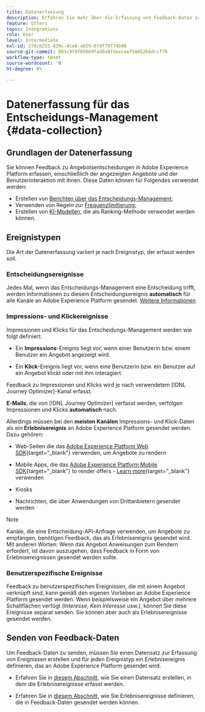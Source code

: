 ```yaml
---
title: Datenerfassung
description: Erfahren Sie mehr über die Erfassung von Feedback-Daten zum Entscheidungs-Management
feature: Offers
topic: Integrations
role: User
level: Intermediate
exl-id: 278cb255-439c-4ce8-ab59-07df79774b98
source-git-commit: 803c9f9f05669fad0a9fdeeceef58652b6dccf70
workflow-type: tm+mt
source-wordcount: '0'
ht-degree: 0%

---
```


# Datenerfassung für das Entscheidungs-Management {#data-collection}

## Grundlagen der Datenerfassung

Sie können Feedback zu Angebotsentscheidungen in Adobe Experience Platform erfassen, einschließlich der angezeigten Angebote und der Benutzerinteraktion mit ihnen. Diese Daten können für Folgendes verwendet werden:
* Erstellen von [Berichten über das Entscheidungs-Management](../reports/get-started-events.md);
* Verwenden von Regeln zur [Frequenzlimitierung](../offer-library/add-constraints.md#capping);
* Erstellen von [KI-Modellen](../ranking/create-ranking-strategies.md), die als Ranking-Methode verwendet werden können.

## Ereignistypen

Die Art der Datenerfassung variiert je nach Ereignistyp, der erfasst werden soll.

### Entscheidungsereignisse

Jedes Mal, wenn das Entscheidungs-Management eine Entscheidung trifft, werden Informationen zu diesem Entscheidungsereignis **automatisch** für alle Kanäle an Adobe Experience Platform gesendet. [Weitere Informationen](../reports/get-started-events.md)

### Impressions- und Klickereignisse

Impressionen und Klicks für das Entscheidungs-Management werden wie folgt definiert:

* Ein **Impressions**-Ereignis liegt vor, wenn einer Benutzerin bzw. einem Benutzer ein Angebot angezeigt wird.

* Ein **Klick**-Ereignis liegt vor, wenn eine Benutzerin bzw. ein Benutzer auf ein Angebot klickt oder mit ihm interagiert.

Feedback zu Impressionen und Klicks wird je nach verwendetem [!DNL Journey Optimizer]-Kanal erfasst.

**E-Mails**, die von [!DNL Journey Optimizer] verfasst werden, verfolgen Impressionen und Klicks **automatisch** nach.

Allerdings müssen bei den **meisten Kanälen** Impressions- und Klick-Daten als ein **Erlebnisereignis** an Adobe Experience Platform gesendet werden. Dazu gehören:

* Web-Seiten die das [Adobe Experience Platform Web SDK](https://experienceleague.adobe.com/docs/experience-platform/edge/home.html?lang=de){target="_blank"} verwenden, um Angebote zu rendern

* Mobile Apps, die das [Adobe Experience Platform Mobile SDK](https://experienceleague.adobe.com/docs/platform-learn/data-collection/mobile-sdk/overview.html?lang=de){target="_blank"} to render offers - [Learn more](https://developer.adobe.com/client-sdks/documentation/adobe-journey-optimizer-decisioning/#ab-sj-tracking-servers){target="_blank"} verwenden
* Kiosks
* Nachrichten, die über Anwendungen von Drittanbietern gesendet werden
  <!--Mobile push notifications authored by [!DNL Journey Optimizer] - [Learn more](https://developer.adobe.com/client-sdks/documentation/adobe-journey-optimizer/api-reference/#handlenotificationresponse){target="_blank"}-->

>[!NOTE]
>
>Kanäle, die eine Entscheidung-API-Anfrage verwenden, um Angebote zu empfangen, benötigen Feedback, das als Erlebnisereignis gesendet wird. Mit anderen Worten: Wenn das Angebot Anweisungen zum Rendern erfordert, ist davon auszugehen, dass Feedback in Form von Erlebnisereignissen gesendet werden sollte.

### Benutzerspezifische Ereignisse

Feedback zu benutzerspezifischen Ereignissen, die mit einem Angebot verknüpft sind, kann gemäß den eigenen Vorlieben an Adobe Experience Platform gesendet werden. Wenn beispielsweise ein Angebot über mehrere Schaltflächen verfügt (*Interesse*, *Kein Interesse* usw.), können Sie diese Ereignisse separat senden. Sie können aber auch als Erlebnisereignisse gesendet werden.

## Senden von Feedback-Daten

Um Feedback-Daten zu senden, müssen Sie einen Datensatz zur Erfassung von Ereignissen erstellen und für jeden Ereignistyp ein Erlebnisereignis definieren, das an Adobe Experience Platform gesendet wird.

* Erfahren Sie in [diesem Abschnitt](create-dataset.md), wie Sie einen Datensatz erstellen, in dem die Erlebnisereignisse erfasst werden.

* Erfahren Sie in [diesem Abschnitt](schema-requirement.md), wie Sie Erlebnisereignisse definieren, die in Feedback-Daten gesendet werden können.

